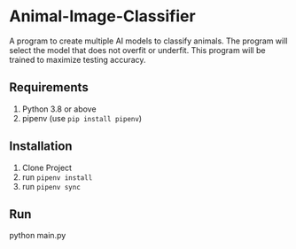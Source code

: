 # Animal-Image-Classifier
A program to create multiple AI models to classify animals. 
The program will select the model that does not overfit or underfit.
This program will be trained to maximize testing accuracy.

## Requirements
1. Python 3.8 or above
2. pipenv (use ```pip install pipenv```)

## Installation
1. Clone Project
2. run ```pipenv install```
3. run ```pipenv sync```


## Run
python main.py
